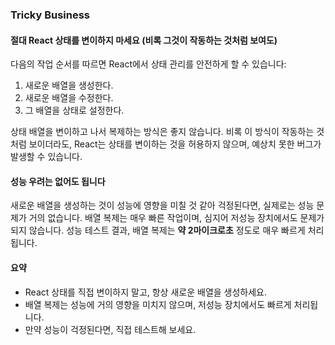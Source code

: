 ### Tricky Business

#### 절대 React 상태를 변이하지 마세요 (비록 그것이 작동하는 것처럼 보여도)

다음의 작업 순서를 따르면 React에서 상태 관리를 안전하게 할 수 있습니다:

1. 새로운 배열을 생성한다.
2. 새로운 배열을 수정한다.
3. 그 배열을 상태로 설정한다.

상태 배열을 변이하고 나서 복제하는 방식은 좋지 않습니다. 비록 이 방식이 작동하는 것처럼 보이더라도, React는 상태를 변이하는 것을 허용하지 않으며, 예상치 못한 버그가 발생할 수 있습니다.

#### 성능 우려는 없어도 됩니다

새로운 배열을 생성하는 것이 성능에 영향을 미칠 것 같아 걱정된다면, 실제로는 성능 문제가 거의 없습니다. 배열 복제는 매우 빠른 작업이며, 심지어 저성능 장치에서도 문제가 되지 않습니다. 성능 테스트 결과, 배열 복제는 **약 2마이크로초** 정도로 매우 빠르게 처리됩니다.

#### 요약

- React 상태를 직접 변이하지 말고, 항상 새로운 배열을 생성하세요.
- 배열 복제는 성능에 거의 영향을 미치지 않으며, 저성능 장치에서도 빠르게 처리됩니다.
- 만약 성능이 걱정된다면, 직접 테스트해 보세요.
